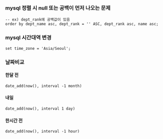 ### mysql 정렬 시  null 또는 공백이 먼저 나오는 문제
``` mysql
-- ex) dept_rank에 공백값이 있음
order by dept_name asc, dept_rank = '' ASC, dept_rank asc, name asc;
```

### mysql 시간대역 변경
``` mysql
set time_zone = 'Asia/Seoul';
```

### 날짜비교
#### 한달 전
``` mysql
date_add(now(), interval -1 month)
```

#### 내일
``` mysql
date_add(now(), interval 1 day)
```

#### 한시간 전
``` mysql
date_add(now(), interval -1 hour)
```
